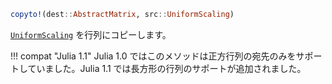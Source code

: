 ```julia
copyto!(dest::AbstractMatrix, src::UniformScaling)
```

[`UniformScaling`](@ref) を行列にコピーします。

!!! compat "Julia 1.1"
    Julia 1.0 ではこのメソッドは正方行列の宛先のみをサポートしていました。Julia 1.1 では長方形の行列のサポートが追加されました。

